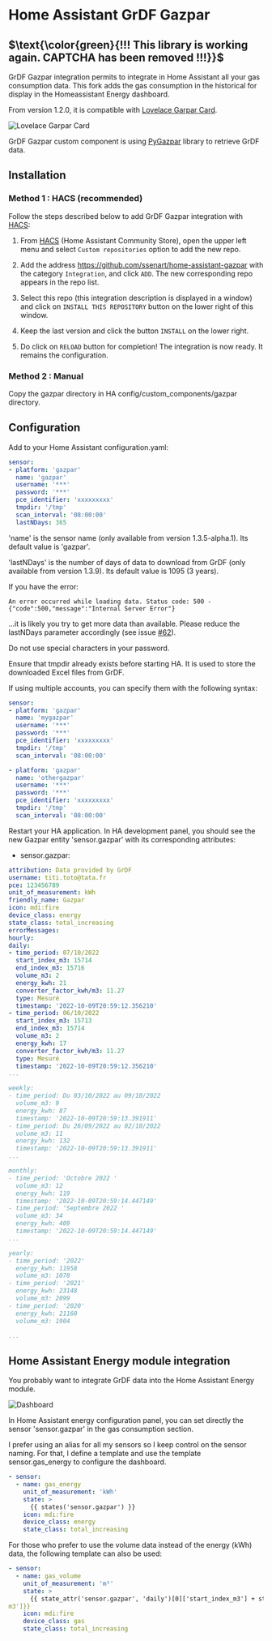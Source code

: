 # Home Assistant GrDF Gazpar

## $\text{\color{green}{!!! This library is working again. CAPTCHA has been removed !!!}}$

GrDF Gazpar integration permits to integrate in Home Assistant all your gas consumption data.
This fork adds the gas consumption in the historical for display in the Homeassistant Energy dashboard.

From version 1.2.0, it is compatible with [Lovelace Garpar Card](https://github.com/ssenart/lovelace-gazpar-card).

![Lovelace Garpar Card](images/gazpar-card.png)

GrDF Gazpar custom component is using [PyGazpar](https://github.com/ssenart/PyGazpar) library to retrieve GrDF data.

## Installation

### Method 1 : HACS (recommended)

Follow the steps described below to add GrDF Gazpar integration with [HACS](https://hacs.xyz/):

1. From [HACS](https://hacs.xyz/) (Home Assistant Community Store), open the upper left menu and select `Custom repositories` option to add the new repo.

2. Add the address <https://github.com/ssenart/home-assistant-gazpar> with the category `Integration`, and click `ADD`. The new corresponding repo appears in the repo list.

3. Select this repo (this integration description is displayed in a window) and click on `INSTALL THIS REPOSITORY` button on the lower right of this window.

4. Keep the last version and click the button `INSTALL` on the lower right.

5. Do click on `RELOAD` button for completion! The integration is now ready. It remains the configuration.

### Method 2 : Manual

Copy the gazpar directory in HA config/custom_components/gazpar directory.

## Configuration

Add to your Home Assistant configuration.yaml:

```yaml
sensor:
- platform: 'gazpar'
  name: 'gazpar'
  username: '***'
  password: '***'
  pce_identifier: 'xxxxxxxxx'
  tmpdir: '/tmp'
  scan_interval: '08:00:00'
  lastNDays: 365
```

'name' is the sensor name (only available from version 1.3.5-alpha.1). Its default value is 'gazpar'.

'lastNDays' is the number of days of data to download from GrDF (only available from version 1.3.9). Its default value is 1095 (3 years).

If you have the error: 
```
An error occurred while loading data. Status code: 500 - {"code":500,"message":"Internal Server Error"}
```
...it is likely you try to get more data than available. Please reduce the lastNDays parameter accordingly (see issue [#62](https://github.com/ssenart/home-assistant-gazpar/issues/62)).

Do not use special characters in your password.

Ensure that tmpdir already exists before starting HA. It is used to store the downloaded Excel files from GrDF.

If using multiple accounts, you can specify them with the following syntax:

```yaml
sensor:
- platform: 'gazpar'
  name: 'mygazpar'
  username: '***'
  password: '***'
  pce_identifier: 'xxxxxxxxx'
  tmpdir: '/tmp'
  scan_interval: '08:00:00'

- platform: 'gazpar'
  name: 'othergazpar'
  username: '***'
  password: '***'
  pce_identifier: 'xxxxxxxxx'
  tmpdir: '/tmp'
  scan_interval: '08:00:00'  
```

Restart your HA application. In HA development panel, you should see the new Gazpar entity 'sensor.gazpar' with its corresponding attributes:

- sensor.gazpar:
```yaml
attribution: Data provided by GrDF
username: titi.toto@tata.fr
pce: 123456789
unit_of_measurement: kWh
friendly_name: Gazpar
icon: mdi:fire
device_class: energy
state_class: total_increasing
errorMessages:
hourly: 
daily: 
- time_period: 07/10/2022
  start_index_m3: 15714
  end_index_m3: 15716
  volume_m3: 2
  energy_kwh: 21
  converter_factor_kwh/m3: 11.27
  type: Mesuré
  timestamp: '2022-10-09T20:59:12.356210'
- time_period: 06/10/2022
  start_index_m3: 15713
  end_index_m3: 15714
  volume_m3: 2
  energy_kwh: 17
  converter_factor_kwh/m3: 11.27
  type: Mesuré
  timestamp: '2022-10-09T20:59:12.356210'
...

weekly: 
- time_period: Du 03/10/2022 au 09/10/2022
  volume_m3: 9
  energy_kwh: 87
  timestamp: '2022-10-09T20:59:13.391911'
- time_period: Du 26/09/2022 au 02/10/2022
  volume_m3: 11
  energy_kwh: 132
  timestamp: '2022-10-09T20:59:13.391911'
...

monthly: 
- time_period: 'Octobre 2022 '
  volume_m3: 12
  energy_kwh: 119
  timestamp: '2022-10-09T20:59:14.447149'
- time_period: 'Septembre 2022 '
  volume_m3: 34
  energy_kwh: 409
  timestamp: '2022-10-09T20:59:14.447149'
...

yearly: 
- time_period: '2022'
  energy_kwh: 11958
  volume_m3: 1078
- time_period: '2021'
  energy_kwh: 23148
  volume_m3: 2099
- time_period: '2020'
  energy_kwh: 21160
  volume_m3: 1904

...
```

## Home Assistant Energy module integration

You probably want to integrate GrDF data into the Home Assistant Energy module.

![Dashboard](images/energy_module.png)

In Home Assistant energy configuration panel, you can set directly the sensor 'sensor.gazpar' in the gas consumption section.

I prefer using an alias for all my sensors so I keep control on the sensor naming. For that, I define a template and use the template sensor.gas_energy to configure the dashboard.

```yaml
- sensor:
  - name: gas_energy
    unit_of_measurement: 'kWh'      
    state: >
      {{ states('sensor.gazpar') }}
    icon: mdi:fire
    device_class: energy
    state_class: total_increasing
```

For those who prefer to use the volume data instead of the energy (kWh) data, the following template can also be used:

```yaml
- sensor:
  - name: gas_volume
    unit_of_measurement: 'm³'
    state: >
      {{ state_attr('sensor.gazpar', 'daily')[0]['start_index_m3'] + state_attr('sensor.gazpar', 'daily')[0]['volume_
m3']}}
    icon: mdi:fire
    device_class: gas
    state_class: total_increasing
```
